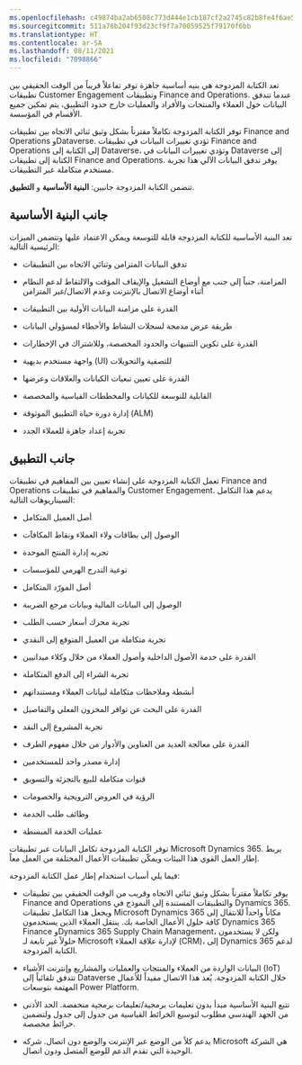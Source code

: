```yaml
---
ms.openlocfilehash: c49874ba2ab6508c773d444e1cb187cf2a2745c82b8fe4f6ae5711902b1b0c4b
ms.sourcegitcommit: 511a76b204f93d23cf9f7a70059525f79170f6bb
ms.translationtype: HT
ms.contentlocale: ar-SA
ms.lasthandoff: 08/11/2021
ms.locfileid: "7098866"
---
```

تعد الكتابة المزدوجة هي بنيه أساسية جاهزة توفر تفاعلاً قريباً من الوقت الحقيقي بين تطبيقات Customer Engagement وتطبيقات Finance and Operations. عندما تتدفق البيانات حول العملاء والمنتجات والأفراد والعمليات خارج حدود التطبيق، يتم تمكين جميع الأقسام في المؤسسة.

توفر الكتابة المزدوجة تكاملاً مقترناً بشكل وثيق ثنائي الاتجاه بين تطبيقات Finance and Operations وDataverse. تؤدي تغييرات البيانات في تطبيقات Finance and Operations إلى الكتابة إلى Dataverse، وتؤدي تغييرات البيانات في Dataverse إلى الكتابة إلى تطبيقات Finance and Operations. يوفر تدفق البيانات الآلي هذا تجربة مستخدم متكاملة عبر التطبيقات.

تتضمن الكتابة المزدوجة جانبين: **البنية الأساسية** و **التطبيق**.

## <a name="infrastructure-aspect"></a>جانب البنية الأساسية

تعد البنية الأساسية للكتابة المزدوجة قابلة للتوسعة ويمكن الاعتماد عليها وتتضمن الميزات الرئيسية التالية:

-   تدفق البيانات المتزامن وثنائي الاتجاه بين التطبيقات

-   المزامنة، جنباً إلى جنب مع أوضاع التشغيل والإيقاف المؤقت والالتقاط لدعم النظام أثناء أوضاع الاتصال بالإنترنت وعدم الاتصال/غير المتزامن

-   القدرة على مزامنة البيانات الأولية بين التطبيقات

-   طريقة عرض مدمجة لسجلات النشاط والأخطاء لمسؤولي البيانات

-   القدرة على تكوين التنبيهات والحدود المخصصة، وللاشتراك في الإخطارات

-   واجهة مستخدم بديهية (UI) للتصفية والتحويلات

-   القدرة على تعيين تبعيات الكيانات والعلاقات وعرضها

-   القابلية للتوسعة للكيانات والمخططات القياسية والمخصصة

-   إدارة دورة حياة التطبيق الموثوقة (ALM)

-   تجربة إعداد جاهزة للعملاء الجدد

## <a name="application-aspect"></a>جانب التطبيق

تعمل الكتابة المزدوجة على إنشاء تعيين بين المفاهيم في تطبيقات Finance and Operations والمفاهيم في تطبيقات Customer Engagement. يدعم هذا التكامل السيناريوهات التالية:

-   أصل العميل المتكامل

-   الوصول إلى بطاقات ولاء العملاء ونقاط المكافآت

-   تجربه إدارة المنتج الموحدة

-   توعية التدرج الهرمي للمؤسسات

-   أصل المورّد المتكامل

-   الوصول إلى البيانات المالية وبيانات مرجع الضريبة

-   تجربة محرك أسعار حسب الطلب

-   تجربة متكاملة من العميل المتوقع إلى النقدي

-   القدرة على خدمة الأصول الداخلية وأصول العملاء من خلال وكلاء ميدانيين

-   تجربة الشراء إلى الدفع المتكاملة

-   أنشطة وملاحظات متكاملة لبيانات العملاء ومستنداتهم

-   القدرة على البحث عن توافر المخزون الفعلي والتفاصيل

-   تجربة المشروع إلى النقد

-   القدرة على معالجة العديد من العناوين والأدوار من خلال مفهوم الطرف

-   إدارة مصدر واحد للمستخدمين

-   قنوات متكاملة للبيع بالتجزئة والتسويق

-   الرؤية في العروض الترويجية والخصومات

-   وظائف طلب الخدمة

-   عمليات الخدمة المبسطة

توفر الكتابة المزدوجة تكامل البيانات عبر تطبيقات Microsoft Dynamics 365. يربط إطار العمل القوي هذا البيئات ويمكّن تطبيقات الأعمال المختلفة من العمل معاً.

فيما يلي أسباب استخدام إطار عمل الكتابة المزدوجة:

-   يوفر تكاملاً مقترناً بشكل وثيق ثنائي الاتجاه وقريب من الوقت الحقيقي بين تطبيقات Finance and Operations والتطبيقات المستندة إلى النموذج في Dynamics 365. ويجعل هذا التكامل تطبيقات Microsoft Dynamics 365 مكاناً واحداً للانتقال إلى كافة حلول الأعمال الخاصة بك. ينتقل العملاء الذين يستخدمون Dynamics 365 Finance وDynamics 365 Supply Chain Management، ولكن لا يستخدمون حلولاً غير تابعة لـ Microsoft لإدارة علاقة العملاء (CRM)، إلى Dynamics 365 لدعم الكتابة المزدوجة.

-   البيانات الواردة من العملاء والمنتجات والعمليات والمشاريع وإنترنت الأشياء (IoT) تتدفق تلقائياً إلى Dataverse خلال الكتابة المزدوجة. يُعد هذا الاتصال مفيداً للأعمال المهتمة بتوسعات Power Platform.

-   تتبع البنية الأساسية مبدأ بدون تعليمات برمجية/تعليمات برمجية منخفضة. الحد الأدنى من الجهد الهندسي مطلوب لتوسيع الخرائط القياسية من جدول إلى جدول ولتضمين خرائط مخصصة.

-   يدعم كلاً من الوضع عبر الإنترنت والوضع دون اتصال. شركه Microsoft هي الشركة الوحيدة التي تقدم الدعم للوضع المتصل ودون اتصال.
